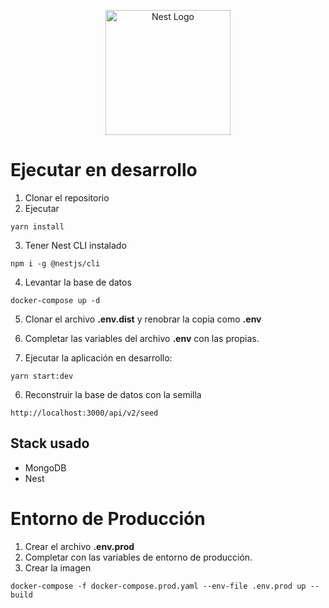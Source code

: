 <p align="center">
  <a href="http://nestjs.com/" target="blank"><img src="https://nestjs.com/img/logo-small.svg" width="200" alt="Nest Logo" /></a>
</p>

# Ejecutar en desarrollo

1. Clonar el repositorio
2. Ejecutar

```
yarn install
```

3. Tener Nest CLI instalado

```
npm i -g @nestjs/cli
```

4. Levantar la base de datos

```
docker-compose up -d
```

5. Clonar el archivo **.env.dist** y renobrar la copia como **.env**

6. Completar las variables del archivo **.env** con las propias.

7. Ejecutar la aplicación en desarrollo:

```
yarn start:dev
```

6. Reconstruir la base de datos con la semilla

```
http://localhost:3000/api/v2/seed
```

## Stack usado

- MongoDB
- Nest

# Entorno de Producción

1. Crear el archivo **.env.prod**
2. Completar con las variables de entorno de producción.
3. Crear la imagen

```
docker-compose -f docker-compose.prod.yaml --env-file .env.prod up --build
```
